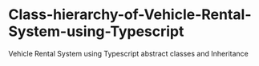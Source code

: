 # Class-hierarchy-of-Vehicle-Rental-System-using-Typescript
Vehicle Rental System using Typescript abstract classes and Inheritance
